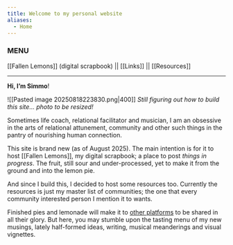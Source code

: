 ```yaml
---
title: Welcome to my personal website
aliases:
  - Home
---
```

### MENU
[[Fallen Lemons]] (digital scrapbook) || [[Links]] || [[Resources]]

---

**Hi, I’m Simmo**!

![[Pasted image 20250818223830.png|400]]
*Still figuring out how to build this site... photo to be resized!*


Sometimes life coach, relational facilitator and musician, I am an obsessive in the arts of relational attunement, community and other such things in the pantry of nourishing human connection. 


This site is brand new (as of August 2025). The main intention is for it to host [[Fallen Lemons]], my digital scrapbook; a place to post *things in progress*. The fruit, still sour and under-processed, yet to make it from the ground and into the lemon pie. 


And since I build this, I decided to host some resources too. Currently the resources is just my master list of communities; the one that every community interested person I mention it to wants.


Finished pies and lemonade will make it to [other platforms](https://www.simmosimpson.com/Links) to be shared in all their glory. But here, you may stumble upon the tasting menu of my new musings, lately half-formed ideas, writing, musical meanderings and visual vignettes.